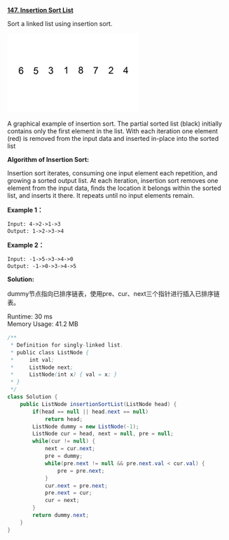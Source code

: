**[147. Insertion Sort List](https://leetcode.com/problems/insertion-sort-list/)**

Sort a linked list using insertion sort.

![](./gif/Insertion-sort-example-300px.gif)

A graphical example of insertion sort. The partial sorted list (black) initially contains only the first element in the list.
With each iteration one element (red) is removed from the input data and inserted in-place into the sorted list

**Algorithm of Insertion Sort:**

Insertion sort iterates, consuming one input element each repetition, and growing a sorted output list.
At each iteration, insertion sort removes one element from the input data, finds the location it belongs within the sorted list, and inserts it there.
It repeats until no input elements remain.

**Example 1：**

```
Input: 4->2->1->3
Output: 1->2->3->4

```

**Example 2：**

```
Input: -1->5->3->4->0
Output: -1->0->3->4->5

```

**Solution:**

dummy节点指向已排序链表，使用pre、cur、next三个指针进行插入已排序链表。

Runtime: 30 ms<br/>
Memory Usage: 41.2 MB

```java
/**
 * Definition for singly-linked list.
 * public class ListNode {
 *     int val;
 *     ListNode next;
 *     ListNode(int x) { val = x; }
 * }
 */
class Solution {
    public ListNode insertionSortList(ListNode head) {
        if(head == null || head.next == null)
            return head;
        ListNode dummy = new ListNode(-1);
        ListNode cur = head, next = null, pre = null;
        while(cur != null) {
            next = cur.next;
            pre = dummy;
            while(pre.next != null && pre.next.val < cur.val) {
                pre = pre.next;
            }
            cur.next = pre.next;
            pre.next = cur;
            cur = next;
        }
        return dummy.next;
    }
}

```


